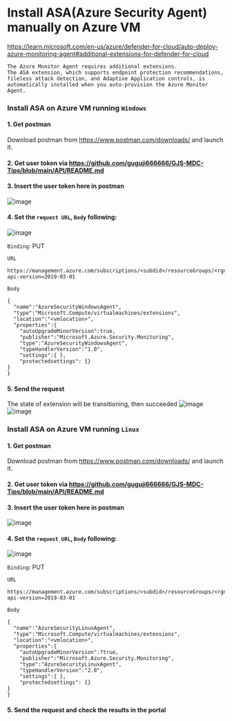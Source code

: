 # Install ASA(Azure Security Agent) manually on Azure VM
https://learn.microsoft.com/en-us/azure/defender-for-cloud/auto-deploy-azure-monitoring-agent#additional-extensions-for-defender-for-cloud
```
The Azure Monitor Agent requires additional extensions. 
The ASA extension, which supports endpoint protection recommendations, fileless attack detection, and Adaptive Application controls, is automatically installed when you auto-provision the Azure Monitor Agent.
```

### Install ASA on Azure VM running `Windows`
#### 1. Get postman
Download postman from https://www.postman.com/downloads/ and launch it.
#### 2. Get user token via https://github.com/guguji666666/GJS-MDC-Tips/blob/main/API/README.md

#### 3. Insert the user token here in postman
![image](https://user-images.githubusercontent.com/96930989/210289242-15003c92-1406-4289-9cfd-a08e5cd7260f.png)

#### 4. Set the `request URL`, `Body` following:
![image](https://user-images.githubusercontent.com/96930989/210707768-4979d7d8-4a3e-4b8d-821e-3234f2704be5.png)

`Binding`: PUT

`URL`
```
https://management.azure.com/subscriptions/<subdid>/resourceGroups/<rgname>/providers/Microsoft.Compute/virtualMachines/<vmname>/extensions/AzureSecurityWindowsAgent?api-version=2019-03-01
```

`Body`
```
{
  "name":"AzureSecurityWindowsAgent", 
  "type":"Microsoft.Compute/virtualmachines/extensions", 
  "location":"<vmlocation>", 
  "properties":{ 
    "autoUpgradeMinorVersion":true, 
    "publisher":"Microsoft.Azure.Security.Monitoring", 
    "type":"AzureSecurityWindowsAgent", 
    "typeHandlerVersion":"1.0",
    "settings":{ },
    "protectedsettings": {}
}
}
```

#### 5. Send the request
The state of extension will be transitioning, then succeeded
![image](https://user-images.githubusercontent.com/96930989/210709591-2395e5be-96c6-4b2e-92ea-2eb1a5d11aed.png)
![image](https://user-images.githubusercontent.com/96930989/210709711-f6ec9507-5d9c-4ba8-bf10-49924219b537.png)



### Install ASA on Azure VM running `Linux`
#### 1. Get postman
Download postman from https://www.postman.com/downloads/ and launch it.
#### 2. Get user token via https://github.com/guguji666666/GJS-MDC-Tips/blob/main/API/README.md

#### 3. Insert the user token here in postman
![image](https://user-images.githubusercontent.com/96930989/210289242-15003c92-1406-4289-9cfd-a08e5cd7260f.png)

#### 4. Set the `request URL`, `Body` following:
![image](https://user-images.githubusercontent.com/96930989/210707768-4979d7d8-4a3e-4b8d-821e-3234f2704be5.png)

`Binding`: PUT

`URL`
```
https://management.azure.com/subscriptions/<subdid>/resourceGroups/<rgname>/providers/Microsoft.Compute/virtualMachines/<vmname>/extensions/AzureSecurityLinuxAgent?api-version=2019-03-01
```

`Body`
```
{
  "name":"AzureSecurityLinuxAgent", 
  "type":"Microsoft.Compute/virtualmachines/extensions", 
  "location":"<vmlocation>", 
  "properties":{ 
    "autoUpgradeMinorVersion":?true, 
    "publisher":"Microsoft.Azure.Security.Monitoring", 
    "type":"AzureSecurityLinuxAgent", 
    "typeHandlerVersion":"2.0",
    "settings":{ },
    "protectedsettings": {}
}
}
```

#### 5. Send the request and check the results in the portal
